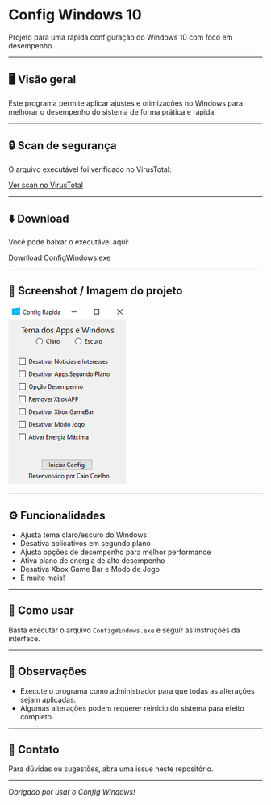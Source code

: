 # Config Windows 10

Projeto para uma rápida configuração do Windows 10 com foco em desempenho.

---

## 🖥️ Visão geral

Este programa permite aplicar ajustes e otimizações no Windows para melhorar o desempenho do sistema de forma prática e rápida.

---

## 🔒 Scan de segurança

O arquivo executável foi verificado no VirusTotal:

[Ver scan no VirusTotal](https://www.virustotal.com/gui/file/bb99a3983ef0521e3283a0cdb0a2313c9ad1b2e263b892d2f00408c7c2964ed8/detection)

---

## ⬇️ Download

Você pode baixar o executável aqui:

[Download ConfigWindows.exe](https://www.mediafire.com/file/7qvenaqkjdzcwgh/ConfigWindows.exe/file)

---

## 📸 Screenshot / Imagem do projeto

![Screenshot do Config Windows](imgs/projeto.png)



---

## ⚙️ Funcionalidades

- Ajusta tema claro/escuro do Windows  
- Desativa aplicativos em segundo plano  
- Ajusta opções de desempenho para melhor performance  
- Ativa plano de energia de alto desempenho  
- Desativa Xbox Game Bar e Modo de Jogo  
- E muito mais!

---

## 📝 Como usar

Basta executar o arquivo `ConfigWindows.exe` e seguir as instruções da interface.

---

## 📌 Observações

- Execute o programa como administrador para que todas as alterações sejam aplicadas.  
- Algumas alterações podem requerer reinício do sistema para efeito completo.

---

## 🙋 Contato

Para dúvidas ou sugestões, abra uma issue neste repositório.

---

*Obrigado por usar o Config Windows!*
